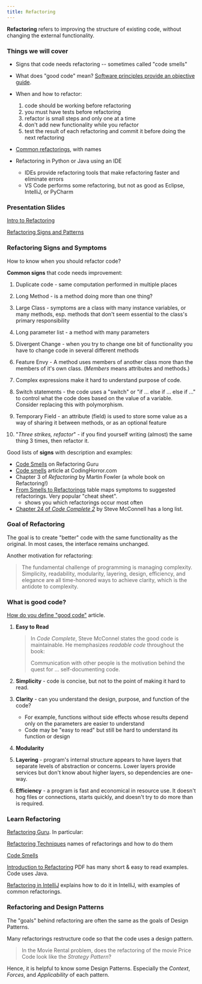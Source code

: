 ```yaml
---
title: Refactoring
---
```


**Refactoring** refers to improving the structure of existing code, without changing the external functionality.

### Things we will cover

* Signs that code needs refactoring -- sometimes called "code smells"

* What does "good code" mean?  [Software principles provide an objective guide](#what-is-good-code).

* When and how to refactor:
  1. code should be working before refactoring
  2. you must have tests before refactoring
  3. refactor is small steps and only one at a time 
  4. don't add new functionality while you refactor
  5. test the result of each refactoring and commit it before doing the next refactoring

* [Common refactorings](Refactoring-guide), with names

* Refactoring in Python or Java using an IDE
  - IDEs provide refactoring tools that make refactoring faster and eliminate errors
  - VS Code performs some refactoring, but not as good as Eclipse, IntelliJ, or PyCharm


### Presentation Slides

[Intro to Refactoring](Refactoring-Intro.pdf)    

[Refactoring Signs and Patterns](Refactoring-Signs-and-Patterns.pdf)      

### Refactoring Signs and Symptoms

How to know when you should refactor code?

**Common signs** that code needs improvement:

1. Duplicate code - same computation performed in multiple places

2. Long Method - is a method doing more than one thing?

3. Large Class - symptoms are a class with many instance variables, or many methods, esp. methods that don't seem essential to the class's primary responsibility

4. Long parameter list - a method with many parameters

5. Divergent Change - when you try to change one bit of functionality you have to change code in several different methods

6. Feature Envy - A method uses members of another class more than the members of it's own class. (*Members* means attributes and methods.)

7. Complex expressions make it hard to understand purpose of code.

8. Switch statements - the code uses a "switch" or "if ... else if ... else if ..." to control what the code does based on the value of a variable. Consider replacing this with polymorphism.

9. Temporary Field - an attribute (field) is used to store some value as a way of sharing it between methods, or as an optional feature

10. "*Three strikes, refactor*" - if you find yourself writing (almost) the same thing 3 times, then refactor it.

Good lists of **signs** with description and examples:

* [Code Smells](https://refactoring.guru/refactoring/smells) on Refactoring Guru
* [Code smells](https://blog.codinghorror.com/code-smells/) article at CodingHorror.com
* Chapter 3 of *Refactoring* by Martin Fowler (a whole book on Refactoring!)
* [From Smells to Refactorings](smells-to-refactorings.pdf) table maps symptoms to suggested refactorings. Very popular "cheat sheet".
  - shows you which refactorings occur most often
* [Chapter 24 of *Code Complete 2*](/ISP/resources/Refactoring-Code-Complete.pdf) by Steve McConnell has a long list.


### Goal of Refactoring

The goal is to create "better" code with the same functionality as the original.  In most cases, the interface remains unchanged.

Another motivation for refactoring:

> The fundamental challenge of programming is managing complexity.    
> Simplicity, readability, modularity, layering, design, efficiency, and elegance are all time-honored ways to achieve clarity, which is the antidote to complexity.


### What is good code?

[How do you define "good code"](https://developerzen.com/how-do-you-define-good-code-c8a383c207a4) article. 

1. **Easy to Read**

   > In *Code Complete*, Steve McConnel states the good code is maintainable. He memphasizes  *readable code* throughout the book:  
   >
   > Communication with other people is the motivation behind the quest for ... self-documenting code.

2. **Simplicity** - code is concise, but not to the point of making it hard to read.
3. **Clarity** - can you understand the design, purpose, and function of the code?
   - For example, functions without side effects whose results depend only on the parameters are easier to understand
   - Code may be "easy to read" but still be hard to understand its function or design
4. **Modularity**
5. **Layering** - program's internal structure appears to have layers that separate levels of abstraction or concerns. Lower layers provide services but don't know about higher layers, so dependencies are one-way. 
6. **Efficiency** - a program is fast and economical in resource use. It doesn't hog files or connections, starts quickly, and doesn't try to do more than is required.

### Learn Refactoring

[Refactoring Guru](https://refactoring.guru/refactoring). In particular:

[Refactoring Techniques](https://refactoring.guru/refactoring/techniques) names of refactorings and how to do them

[Code Smells](https://refactoring.guru/refactoring/smells)

[Introduction to Refactoring](http://www.math.uaa.alaska.edu/~afkjm/csce401/handouts/refactoring.pdf) PDF has many short & easy to read examples. Code uses Java.

[Refactoring in IntelliJ](https://www.jetbrains.com/help/idea/tutorial-introduction-to-refactoring.html#5db90) explains how to do it in IntelliJ, with examples of common refactorings.


### Refactoring and Design Patterns

The "goals" behind refactoring are often the same as the goals of Design Patterns.

Many refactorings restructure code so that the code uses a design pattern.  

> In the Movie Rental problem, does the refactoring of the movie Price Code look like the *Strategy Pattern*?

Hence, it is helpful to know some Design Patterns. Especially the *Context*, *Forces*, and *Applicability* of each pattern.
 

